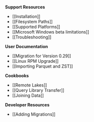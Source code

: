 **Support Resources**

- [[Installation]]
- [[Filesystem Paths]]
- [[Supported Platforms]]
- [[Microsoft Windows beta limitations]]
- [[Troubleshooting]]

**User Documentation**

- [[Migration for Version 0.29]]
- [[Linux RPM Upgrade]]
- [[Importing Parquet and ZST]]

**Cookbooks**

- [[Remote Lakes]]
- [[Query Library Transfer]]
- [[Joining Data]]

**Developer Resources**

- [[Adding Migrations]]
